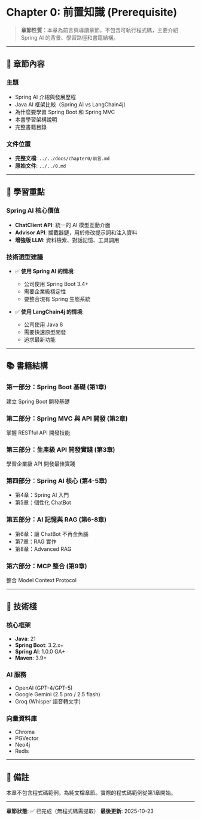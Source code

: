 # Chapter 0: 前置知識 (Prerequisite)

> **章節性質**：本章為前言與導讀章節，不包含可執行程式碼，主要介紹 Spring AI 的背景、學習路徑和書籍結構。

---

## 📖 章節內容

### 主題
- Spring AI 介紹與發展歷程
- Java AI 框架比較（Spring AI vs LangChain4j）
- 為什麼要學習 Spring Boot 和 Spring MVC
- 本書學習架構說明
- 完整書籍目錄

### 文件位置
- **完整文檔**: `../../docs/chapter0/前言.md`
- **原始文件**: `../../0.md`

---

## 🎯 學習重點

### Spring AI 核心價值
- **ChatClient API**: 統一的 AI 模型互動介面
- **Advisor API**: 攔截器鏈，用於修改提示詞和注入資料
- **增強版 LLM**: 資料檢索、對話記憶、工具調用

### 技術選型建議
- ✅ **使用 Spring AI 的情境**:
  - 公司使用 Spring Boot 3.4+
  - 需要企業級穩定性
  - 要整合現有 Spring 生態系統

- ✅ **使用 LangChain4j 的情境**:
  - 公司使用 Java 8
  - 需要快速原型開發
  - 追求最新功能

---

## 📚 書籍結構

### 第一部分：Spring Boot 基礎 (第1章)
建立 Spring Boot 開發基礎

### 第二部分：Spring MVC 與 API 開發 (第2章)
掌握 RESTful API 開發技能

### 第三部分：生產級 API 開發實踐 (第3章)
學習企業級 API 開發最佳實踐

### 第四部分：Spring AI 核心 (第4-5章)
- 第4章：Spring AI 入門
- 第5章：個性化 ChatBot

### 第五部分：AI 記憶與 RAG (第6-8章)
- 第6章：讓 ChatBot 不再金魚腦
- 第7章：RAG 實作
- 第8章：Advanced RAG

### 第六部分：MCP 整合 (第9章)
整合 Model Context Protocol

---

## 🔧 技術棧

### 核心框架
- **Java**: 21
- **Spring Boot**: 3.2.x+
- **Spring AI**: 1.0.0 GA+
- **Maven**: 3.9+

### AI 服務
- OpenAI (GPT-4/GPT-5)
- Google Gemini (2.5 pro / 2.5 flash)
- Groq (Whisper 語音轉文字)

### 向量資料庫
- Chroma
- PGVector
- Neo4j
- Redis

---

## 📝 備註

本章不包含程式碼範例，為純文檔章節。實際的程式碼範例從第1章開始。

---

**章節狀態**: ✅ 已完成（無程式碼需提取）
**最後更新**: 2025-10-23
